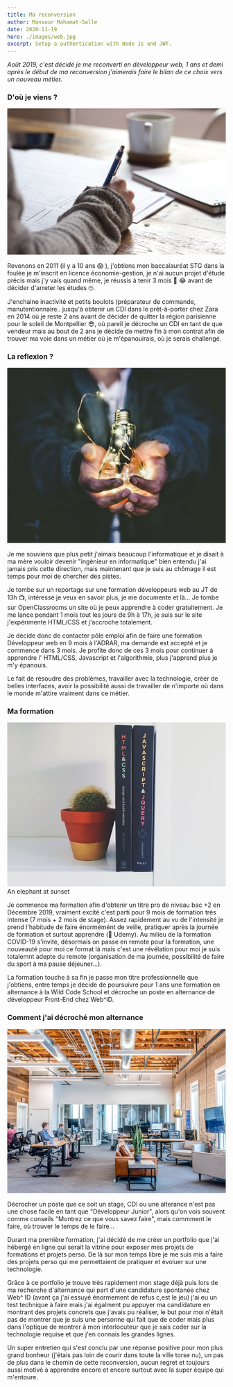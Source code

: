 ```yaml
---
title: Ma reconversion
author: Mansour Mahamat-Salle
date: 2020-11-19
hero: ./images/web.jpg
excerpt: Setup a authentication with Node Js and JWT.
---
```

*Août 2019, c'est décidé je me reconverti en développeur web, 1 ans et demi après le début de ma reconversion j'aimerais faire le bilan de ce choix vers un nouveau métier.*
### D'où je viens ?

<div className="Image__Small">
  <img
    src="./images/school.jpg"
    alt="School"
  />
</div>

Revenons en 2011 (il y a 10 ans 😱 ), j'obtiens mon baccalauréat STG dans la foulée je m'inscrit en licence économie-gestion, je n'ai aucun projet d'étude précis mais j'y vais quand même, je réussis à tenir 3 mois 👏 😂 avant de décider d'arreter les études 🙄.


J'enchaine inactivité et petits boulots (préparateur de commande, manutentionnaire..  jusqu'à obtenir un CDI dans le prêt-à-porter chez Zara en 2014 où je reste 2 ans avant de décider de quitter la région parisienne pour le soleil de Montpellier 😎, où pareil je décroche un CDI en tant de que vendeur mais au bout de 2 ans je décide de mettre fin à mon contrat afin de trouver ma voie dans un métier où je m'épanouirais, où je serais challengé.



### La reflexion ?

<div className="Image__Small">
  <img
    src="./images/idea.jpg"
    alt="Idée"
  />
</div>

Je me souviens que plus petit j'aimais beaucoup l'informatique et je disait à ma mère vouloir devenir "ingénieur en informatique" bien entendu j'ai jamais pris cette direction, mais maintenant que je suis au chômage il est temps pour moi de chercher des pistes. 

Je tombe sur un reportage sur une formation développeurs web au JT de 13h 📺, intéressé je veux en savoir plus, je me documente et là... Je tombe sur OpenClassrooms un site où je peux apprendre à coder gratuitement.
Je me lance pendant 1 mois tout les jours de 9h à 17h, je suis sur le site j'expérimente HTML/CSS et j'accroche totalement.

Je décide donc de contacter pôle emploi afin de faire une formation Développeur web en 9 mois à l'ADRAR, ma demande est accepté et je commence dans 3 mois. Je profite donc de ces 3 mois pour continuer à apprendre l' HTML/CSS, Javascript et l'algorithmie, plus j'apprend plus je m'y épanouis.

Le fait de résoudre des problèmes, travailler avec la technologie, créer de belles interfaces, avoir la possibilité aussi de travailler de n'importe où dans le monde  m'attire vraiment dans ce métier.

### Ma formation 

<div className="Image__Small">
  <img
    src="./images/formation.jpg"
    alt="Formation"
  />
  <figcaption>An elephant at sunset</figcaption>
</div>

Je commence ma formation afin d'obtenir un titre pro de niveau bac +2 en Décembre 2019, vraiment excité c'est parti pour 9 mois de formation très intense (7 mois + 2 mois de stage). 
Assez rapidement au vu de l'intensité je prend l'habitude de faire énormémént de veille, pratiquer après la journée de formation et surtout apprendre (👋 Udemy). Au milieu de la formation COVID-19 s'invite, désormais on passe en remote pour la formation, une nouveauté pour moi ce format là mais c'est une révélation pour moi je suis totalemnt adepte du remote (organisation de ma journée, possibilité de faire du sport à ma pause déjeuner...).

La formation touche à sa fin je passe mon titre professionnelle que j'obtiens, entre temps je décide de poursuivre pour 1 ans une formation en alternance à la Wild Code School et décroche un poste en alternance de développeur Front-End chez Web^ID.

### Comment j'ai décroché mon alternance  

<div className="Image__Small">
  <img
    src="./images/office.jpg"
    alt="Bureau"
  />
</div>

Décrocher un poste que ce soit un stage, CDI ou une alterance n'est pas une chose facile en tant que "Développeur Junior", alors qu'on vois souvent comme conseils "Montrez ce que vous savez faire", mais commment le faire, où trouver le temps de le faire...

Durant ma première formation, j'ai décidé de me créer un portfolio que j'ai hébergé en ligne qui serait la vitrine pour exposer mes projets de formations et projets perso. De là sur mon temps libre je me suis mis a faire des projets perso qui me permettaient de pratiquer et évoluer sur une technologie.

Grâce à ce portfolio je trouve très rapidement mon stage déjà puis lors de ma recherche d'alternance qui part d'une candidature spontanée chez Web^ ID (avant ça j'ai essuyé énormement de refus c,est le jeu) j'ai eu un test technique à faire
mais j'ai égalment pu appuyer ma candidature en montrant des projets concrets que j'avais pu réaliser, le but pour moi n'était pas de montrer que je suis une personne qui fait que de coder mais plus dans l'optique de montrer à mon interlocuteur que je sais coder sur la technologie requise et que j'en connais les grandes lignes.

Un super entretien qui s'est conclu par une réponse positive pour mon plus grand bonheur (j'étais pas loin de courir dans toute la ville torse nu), un pas de plus dans le chemin de cette reconversion, aucun regret et toujours aussi motivé à apprendre encore et encore surtout avec la super équipe qui m'entoure.

